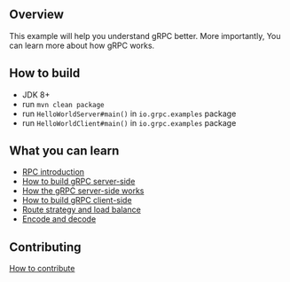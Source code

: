 ## Overview

This example will help you understand gRPC better. More importantly, You can learn more about how gRPC works. 

## How to build

+ JDK 8+
+ run `mvn clean package`
+ run `HelloWorldServer#main()` in `io.grpc.examples` package
+ run `HelloWorldClient#main()` in `io.grpc.examples` package
    
    
## What you can learn

+ [RPC introduction](doc/RPC-INTRODUCTION.md)
+ [How to build gRPC server-side](doc/HOW-TO-BUILD-GRPC-SERVER-SIDE.md)
+ [How the gRPC server-side works](doc/HOW-THE-GRPC-SERVER-SIDE-WORKS.md)
+ [How to build gRPC client-side](doc/HOW-TO-BUILD-GRPC-CLIENT-SIDE.md)
+ [Route strategy and load balance](doc/ROUTE-STRATEGY-AND-LOADBALANCE.md)
+ [Encode and decode](doc/ENCODE-AND-DECODE.md)

## Contributing

[How to contribute](./CONTRIBUTING.md)
